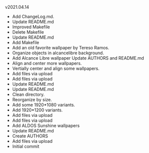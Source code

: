 v2021.04.14
 * Add ChangeLog.md.
 * Update README.md
 * Improved Makefile
 * Delete Makefile
 * Update README.md
 * Add Makefile
 * Add an old favorite wallpaper by Tereso Ramos.
 * Organize objects in alcancelibre background.
 * Add Alcance Libre wallpaper Update AUTHORS and README.md
 * Align and center more wallpapers.
 * Vertially center and align some wallpapers.
 * Add files via upload
 * Add files via upload
 * Update README.md
 * Update README.md
 * Clean directory.
 * Reorganize by size.
 * Add some 1920*1080 variants.
 * Add 1920*1200 variants.
 * Add files via upload
 * Add files via upload
 * Add ALDOS Sunshine wallpapers
 * Update README.md
 * Create AUTHORS
 * Add files via upload
 * Initial commit
